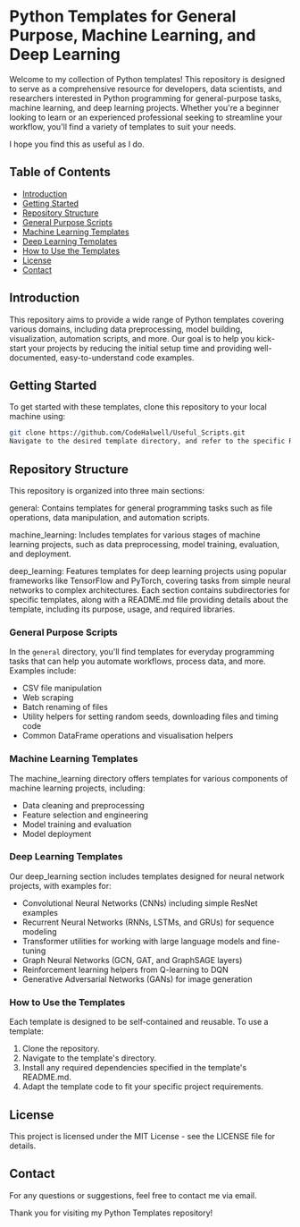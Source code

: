 
# Python Templates for General Purpose, Machine Learning, and Deep Learning

Welcome to my collection of Python templates! 
This repository is designed to serve as a comprehensive 
resource for developers, data scientists, and researchers 
interested in Python programming for general-purpose tasks, 
machine learning, and deep learning projects. 
Whether you're a beginner looking to learn or an experienced 
professional seeking to streamline your workflow, you'll find a 
variety of templates to suit your needs.

I hope you find this as useful as I do.

## Table of Contents

- [Introduction](#introduction)
- [Getting Started](#getting-started)
- [Repository Structure](#repository-structure)
- [General Purpose Scripts](#general-purpose-scripts)
- [Machine Learning Templates](#machine-learning-templates)
- [Deep Learning Templates](#deep-learning-templates)
- [How to Use the Templates](#how-to-use-the-templates)
- [License](#license)
- [Contact](#contact)

## Introduction

This repository aims to provide a wide range of Python templates covering various domains, including data preprocessing, model building, visualization, automation scripts, and more. Our goal is to help you kick-start your projects by reducing the initial setup time and providing well-documented, easy-to-understand code examples.

## Getting Started

To get started with these templates, clone this repository to your local machine using:

```bash
git clone https://github.com/CodeHalwell/Useful_Scripts.git
Navigate to the desired template directory, and refer to the specific README.md file (if available) for detailed instructions on requirements and usage.
```

## Repository Structure
This repository is organized into three main sections:

general: Contains templates for general programming tasks such as file operations, data manipulation, and automation scripts.

machine_learning: Includes templates for various stages of machine learning projects, such as data preprocessing, model training, evaluation, and deployment.

deep_learning: Features templates for deep learning projects using popular frameworks like TensorFlow and PyTorch, covering tasks from simple neural networks to complex architectures.
Each section contains subdirectories for specific templates, along with a README.md file providing details about the template, including its purpose, usage, and required libraries.

### General Purpose Scripts

In the `general` directory, you'll find templates for everyday programming tasks that can help you automate workflows, process data, and more. Examples include:

* CSV file manipulation
* Web scraping
* Batch renaming of files
* Utility helpers for setting random seeds, downloading files and timing code
* Common DataFrame operations and visualisation helpers

### Machine Learning Templates
The machine_learning directory offers templates for various components of machine learning projects, including:

* Data cleaning and preprocessing
* Feature selection and engineering
* Model training and evaluation
* Model deployment

### Deep Learning Templates
Our deep_learning section includes templates designed for neural network projects, with examples for:

* Convolutional Neural Networks (CNNs) including simple ResNet examples
* Recurrent Neural Networks (RNNs, LSTMs, and GRUs) for sequence modeling
* Transformer utilities for working with large language models and fine-tuning
* Graph Neural Networks (GCN, GAT, and GraphSAGE layers)
* Reinforcement learning helpers from Q-learning to DQN
* Generative Adversarial Networks (GANs) for image generation

### How to Use the Templates
Each template is designed to be self-contained and reusable. To use a template:

1. Clone the repository.
2. Navigate to the template's directory.
3. Install any required dependencies specified in the template's README.md.
4. Adapt the template code to fit your specific project requirements.

## License
This project is licensed under the MIT License - see the LICENSE file for details.

## Contact
For any questions or suggestions, feel free to contact me via email.

Thank you for visiting my Python Templates repository!
